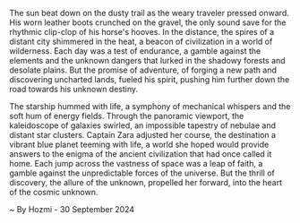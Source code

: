 
The sun beat down on the dusty trail as the weary traveler pressed onward. His worn leather boots crunched on the gravel, the only sound save for the rhythmic clip-clop of his horse's hooves. In the distance, the spires of a distant city shimmered in the heat, a beacon of civilization in a world of wilderness. Each day was a test of endurance, a gamble against the elements and the unknown dangers that lurked in the shadowy forests and desolate plains. But the promise of adventure, of forging a new path and discovering uncharted lands, fueled his spirit, pushing him further down the road towards his unknown destiny. 

The starship hummed with life, a symphony of mechanical whispers and the soft hum of energy fields. Through the panoramic viewport, the kaleidoscope of galaxies swirled, an impossible tapestry of nebulae and distant star clusters. Captain Zara adjusted her course, the destination a vibrant blue planet teeming with life, a world she hoped would provide answers to the enigma of the ancient civilization that had once called it home. Each jump across the vastness of space was a leap of faith, a gamble against the unpredictable forces of the universe. But the thrill of discovery, the allure of the unknown, propelled her forward, into the heart of the cosmic unknown. 

~ By Hozmi - 30 September 2024
